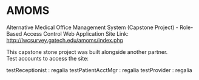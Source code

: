# AMOMS
Alternative Medical Office Management System (Capstone Project) - Role-Based Access Control Web Application
Site Link: http://lwcsurvey.gatech.edu/amoms/index.php


This capstone stone project was built alongside another partner.  
Test accounts to access the site:

testReceptionist : regalia
testPatientAcctMgr : regalia
testProvider : regalia
